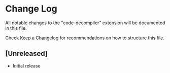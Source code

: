 # Change Log

All notable changes to the "code-decompiler" extension will be documented in this file.

Check [Keep a Changelog](http://keepachangelog.com/) for recommendations on how to structure this file.

## [Unreleased]

- Initial release